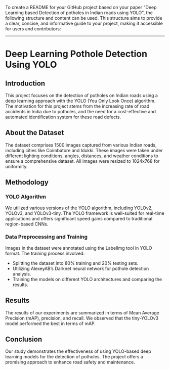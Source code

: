 To create a README for your GitHub project based on your paper "Deep Learning based Detection of potholes in Indian roads using YOLO", the following structure and content can be used. This structure aims to provide a clear, concise, and informative guide to your project, making it accessible for users and contributors:

---

# Deep Learning Pothole Detection Using YOLO

## Introduction

This project focuses on the detection of potholes on Indian roads using a deep learning approach with the YOLO (You Only Look Once) algorithm. The motivation for this project stems from the increasing rate of road accidents in India due to potholes, and the need for a cost-effective and automated identification system for these road defects.

## About the Dataset

The dataset comprises 1500 images captured from various Indian roads, including cities like Coimbatore and Idukki. These images were taken under different lighting conditions, angles, distances, and weather conditions to ensure a comprehensive dataset. All images were resized to 1024x768 for uniformity.

## Methodology

### YOLO Algorithm

We utilized various versions of the YOLO algorithm, including YOLOv2, YOLOv3, and YOLOv3-tiny. The YOLO framework is well-suited for real-time applications and offers significant speed gains compared to traditional region-based CNNs.

### Data Preprocessing and Training

Images in the dataset were annotated using the LabelImg tool in YOLO format. The training process involved:

- Splitting the dataset into 80% training and 20% testing sets.
- Utilizing AlexeyAB’s Darknet neural network for pothole detection analysis.
- Training the models on different YOLO architectures and comparing the results.

## Results

The results of our experiments are summarized in terms of Mean Average Precision (mAP), precision, and recall. We observed that the tiny-YOLOv3 model performed the best in terms of mAP.

## Conclusion

Our study demonstrates the effectiveness of using YOLO-based deep learning models for the detection of potholes. The project offers a promising approach to enhance road safety and maintenance.



